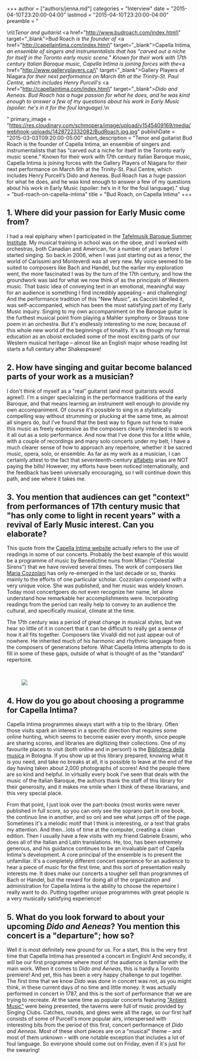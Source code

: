 +++
author = ["authors/jenna.md"]
categories = "Interview"
date = "2015-04-10T23:20:00-04:00"
lastmod = "2015-04-10T23:20:00-04:00"
preamble = "<p>\n\t<em>Tenor and guitarist </em><a href=\"http://www.budroach.com/index.html\" target=\"_blank\">Bud Roach</a><em> is the founder of </em><a href=\"http://capellaintima.com/index.html\" target=\"_blank\">Capella Intima</a><em>, an ensemble of singers and instrumentalists that has \"carved out a niche for itself in the Toronto early music scene.\" Known for their work with 17th century Italian Baroque music, Capella Intima is joining forces with the</em><a href=\"http://www.galleryplayers.ca/\" target=\"_blank\">Gallery Players of Niagara</a><em> for their next performance on March 6th at the Trinity-St. Paul Centre, which includes Henry Purcell's </em><a href=\"http://capellaintima.com/index.html\" target=\"_blank\"><em>Dido and Aeneas</em></a><em>. Bud Roach has a huge passion for what he does, and he was kind enough to answer a few of my questions about his work in Early Music (spoiler: he's in it for the foul language).</em>\n</p>"
primary_image = "https://res.cloudinary.com/schmopera/image/upload/v1545409169/media/webhook-uploads/1428722332082/BudRoach.jpg.jpg"
publishDate = "2015-03-03T09:20:00-05:00"
short_description = "Tenor and guitarist Bud Roach is the founder of Capella Intima, an ensemble of singers and instrumentalists that has “carved out a niche for itself in the Toronto early music scene.” Known for their work with 17th century Italian Baroque music, Capella Intima is joining forces with the Gallery Players of Niagara for their next performance on March 6th at the Trinity-St. Paul Centre, which includes Henry Purcell’s Dido and Aeneas. Bud Roach has a huge passion for what he does, and he was kind enough to answer a few of my questions about his work in Early Music (spoiler: he’s in it for the foul language)."
slug = "bud-roach-on-capella-intima"
title = "Bud Roach, on Capella Intima"
+++

<h2>1. Where did your passion for Early Music come from?</h2>
<p>
	I had a real epiphany when I participated in the <a href="http://www.tafelmusik.org/education/artist-training/tafelmusik-baroque-summer-institute" target="_blank">Tafelmusik Baroque Summer Institute</a>. My musical training in school was on the oboe, and I worked with orchestras, both Canadian and American, for a number of years before I started singing. So back in 2006, when I was just starting out as a tenor, the world of Carissimi and Monteverdi was all very new. My voice seemed to be suited to composers like Bach and Handel, but the earlier my exploration went, the more fascinated I was by the turn of the 17th century, and how the groundwork was laid for what we now think of as the principals of Western music. That basic idea of conveying text in an emotional, meaningful way for an audience is something I find incredibly appealing – and challenging! And the performance tradition of this "New Music", as Caccini labelled it, was self-accompanied, which has been the most satisfying part of my Early Music inquiry. Singing to my own accompaniment on the Baroque guitar is the furthest musical point from playing a Mahler symphony or Strauss tone poem in an orchestra. But it's endlessly interesting to me now, because of this whole new world of the beginnings of tonality. It's as though my formal education as an oboist excluded some of the most exciting parts of our Western musical heritage – almost like an English major whose reading list starts a full century after Shakespeare!
</p>
<h2>2. How have singing and guitar become balanced parts of your work as a musician?</h2>
<p>
	I don't think of myself as a "real" guitarist (and most guitarists would agree!). I'm a singer specializing in the performance traditions of the early Baroque, and that means learning an instrument well enough to provide my own accompaniment. Of course it's possible to sing in a stylistically compelling way without strumming or plucking at the same time, as almost all singers do, but I've found that the best way to figure out how to make this music as freely expressive as the composers clearly intended is to work it all out as a solo performance. And now that I've done this for a little while, with a couple of recordings and many solo concerts under my belt, I have a much clearer sense of how to approach any repertoire, whether it be sacred music, opera, solo, or ensemble. As far as my work as a musician, I can certainly attest to the fact that seventeenth-century <a href="http://www.maestros-of-the-guitar.com/alfabeto.html" target="_blank">alfabeto</a> arias are NOT paying the bills! However, my efforts have been noticed internationally, and the feedback has been universally encouraging, so I will continue down this path, and see where it takes me.
</p>
<h2>3. You mention that audiences can get "context" from performances of 17th century music that "has only come to light in recent years" with a revival of Early Music interest. Can you elaborate?</h2>
<p>
	This quote from the <a href="http://capellaintima.com/" target="_blank">Capella Intima website</a> actually refers to the use of readings in some of our concerts. Probably the best example of this would be a programme of music by Benedictine nuns from Milan ("Celestial Sirens") that we have revived several times. The work of composers like <a href="http://en.wikipedia.org/wiki/Chiara_Margarita_Cozzolani" target="_blank">Maria Cozzolani</a> has only re-emerged in the last decade or so, thanks mainly to the efforts of one particular scholar. Cozzolani composed with a very unique voice. She was published, and her music was widely known. Today most concertgoers do not even recognize her name, let alone understand how remarkable her accomplishments were. Incorporating readings from the period can really help to convey to an audience the cultural, and specifically musical, climate at the time.
</p>
<p>
	The 17th century was a period of great change in musical styles, but we hear so little of it in concert that it can be difficult to really get a sense of how it all fits together. Composers like Vivaldi did not just appear out of nowhere. He inherited much of his harmonic and rhythmic language from the composers of generations before. What Capella Intima attempts to do is fill in some of these gaps, outside of what is thought of as the "standard" repertoire.
</p>
<p>
	<br>
</p>
<figure data-type="image"><a href="https://res.cloudinary.com/schmopera/image/upload/v1545409169/media/webhook-uploads/1428722379012/CapellaIntimaHeader.jpg"><img data-resize-src="http://lh3.googleusercontent.com/XbEwfVrrse9ZlMVZNNeLkxpH3CMhKGtZ69Po9Z8KAmTae7SN0VU2hxuBogssYGoEZTUoPC34AWyxMz_urRLBB1HRmsB8CQ" src="http://lh3.googleusercontent.com/XbEwfVrrse9ZlMVZNNeLkxpH3CMhKGtZ69Po9Z8KAmTae7SN0VU2hxuBogssYGoEZTUoPC34AWyxMz_urRLBB1HRmsB8CQ=s1200"></a></figure>
<h2>4. How do you go about choosing a programme for Capella Intima?</h2>
<p>
	Capella Intima programmes always start with a trip to the library. Often those visits spark an interest in a specific direction that requires some online hunting, which seems to become easier every month, since people are sharing scores, and libraries are digitizing their collections. One of my favourite places to visit (both online and in person!) is the <a href="http://www.museomusicabologna.it/biblioteca.htm" target="_blank">Biblioteca della musica</a> in Bologna. If you show up at this library prepared, knowing what it is you need, and take no breaks at all, it is possible to leave at the end of the day having taken about 2,000 photographs of scores! And the people there are so kind and helpful. In virtually every book I've seen that deals with the music of the Italian Baroque, the authors thank the staff of this library for their generosity, and it makes me smile when I think of these librarians, and this very special place.
</p>
<p>
	From that point, I just look over the part-books (most works were never published in full score, so you can only see the soprano part in one book, the continuo line in another, and so on) and see what jumps off of the page. Sometimes it's a melodic motif that I think is interesting, or a text that grabs my attention. And then…lots of time at the computer, creating a clean edition. Then I usually have a few visits with my friend Gabriele Erasmi, who does all of the Italian and Latin translations. He, too, has been extremely generous, and his guidance continues to be an invaluable part of Capella Intima's development. A core principal of the ensemble is to present the unfamiliar. It's a completely different concert experience for an audience to hear a piece of music for the first time, and this sort of presentation really interests me. It does make our concerts a tougher sell than programmes of Bach or Handel, but the reward for doing all of the organization and administration for Capella Intima is the ability to choose the repertoire I really want to do. Putting together unique programmes with great people is a very musically satisfying experience!
</p>
<h2>5. What do you look forward to about your upcoming <em>Dido and Aeneas</em>? You mention this concert is a "departure"; how so?</h2>
<p>
	Well it is most definitely new ground for us. For a start, this is the very first time that Capella Intima has presented a concert in English! And secondly, it will be our first programme where most of the audience is familiar with the main work. When it comes to <em>Dido and Aeneas</em>, this is hardly a Toronto premiere! And yet, this has been a very happy challenge to put together. The first time that we know <em>Dido</em> was done in concert was not, as you might think, in these current days of no time and little money. It was actually performed in concert in 1787, and this is the sort of performance that we are trying to recreate. At the same time as popular concerts featuring <a href="http://en.wikipedia.org/wiki/Concerts_of_Antient_Music" target="_blank">"Antient Music"</a> were being presented, the taverns were full of music provided by Singing Clubs. Catches, rounds, and glees were all the rage, so our first half consists of some of Purcell's more popular airs, interspersed with interesting bits from the period of this first, concert performance of <em>Dido and Aeneas</em>. Most of these short pieces are on a "musical" theme – and most of them unknown – with one notable exception that includes a lot of foul language. So everyone should come out on Friday, even if it's just for the swearing!
</p>
